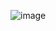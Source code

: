 ![image](https://github.com/Marcuti/first_site_html-css/assets/151375961/b3a4586d-c812-4755-825b-09348c8b8a21)
